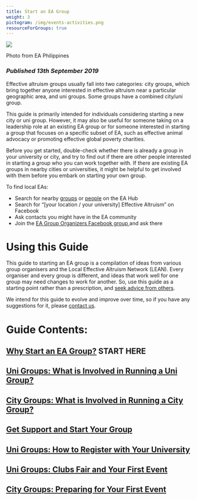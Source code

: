 ```yaml
---
title: Start an EA Group
weight: 3
pictogram: /img/events-activities.png
resourceForGroups: true
---
```

<p class="large_image_wrapper">
 <img src="/img/eaphilippinesstart.png" />
</p>
Photo from EA Philippines

### _Published 13th September 2019_

Effective altruism groups usually fall into two categories: city groups, which bring together anyone interested in effective altruism near a particular geographic area, and uni groups. Some groups have a combined city/uni group.

This guide is primarily intended for individuals considering starting a new city or uni group. However, it may also be useful for someone taking on a leadership role at an existing EA group or for someone interested in starting a group that focuses on a specific subset of EA, such as effective animal advocacy or promoting effective global poverty charities.

Before you get started, double-check whether there is already a group in your university or city, and try to find out if there are other people interested in starting a group who you can work together with. If there are existing EA groups in nearby cities or universities, it might be helpful to get involved with them before you embark on starting your own group.

To find local EAs:

* Search for nearby <a target="_blank" href="https://eahub.org/groups/">groups</a> or <a target="_blank" href="https://eahub.org/profiles/">people</a> on the EA Hub
* Search for “\[your location / your university] Effective Altruism” on Facebook
* Ask contacts you might have in the EA community
* Join the <a target="_blank" href="https://www.facebook.com/groups/956362287803174/">EA Group Organizers Facebook group </a>
  and ask there

# Using this Guide

This guide to starting an EA group is a compilation of ideas from various group organisers and the Local Effective Altruism Network (LEAN). Every organiser and every group is different, and ideas that work well for one group may need changes to work for another. So, use this guide as a starting point rather than a prescription, and <a target="_blank" href="/start/support/">seek advice from others</a>.

We intend for this guide to evolve and improve over time, so if you have any suggestions for it, please <a target="_blank" href="/contact-lean/">contact us</a>.

# Guide Contents:

## [Why Start an EA Group?](/start/why/) START HERE

## [Uni Groups: What is Involved in Running a Uni Group?](/start/run-uni-group)

## [City Groups: What is Involved in Running a City Group?](/start/run-city-group/)

## [Get Support and Start Your Group](/start/support/)

## [Uni Groups: How to Register with Your University](/start/register-uni/)

## [Uni Groups: Clubs Fair and Your First Event](/start/run-city-group/)

## [City Groups: Preparing for Your First Event](start/run-city-group/)
